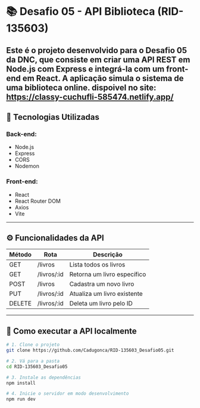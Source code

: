 # 📚 Desafio 05 - API Biblioteca (RID-135603)

Este é o projeto desenvolvido para o Desafio 05 da DNC, que consiste em criar uma **API REST em Node.js com Express** e integrá-la com um **front-end em React**. A aplicação simula o sistema de uma biblioteca online.
dispoivel no site: https://classy-cuchufli-585474.netlify.app/
---

## 🚀 Tecnologias Utilizadas

### Back-end:
- Node.js
- Express
- CORS
- Nodemon

### Front-end:
- React
- React Router DOM
- Axios
- Vite

---

## ⚙️ Funcionalidades da API

| Método | Rota              | Descrição                       |
|--------|-------------------|---------------------------------|
| GET    | /livros           | Lista todos os livros           |
| GET    | /livros/:id       | Retorna um livro específico     |
| POST   | /livros           | Cadastra um novo livro          |
| PUT    | /livros/:id       | Atualiza um livro existente     |
| DELETE | /livros/:id       | Deleta um livro pelo ID         |

---

## 🧪 Como executar a API localmente

```bash
# 1. Clone o projeto
git clone https://github.com/Cadugonca/RID-135603_Desafio05.git

# 2. Vá para a pasta
cd RID-135603_Desafio05

# 3. Instale as dependências
npm install

# 4. Inicie o servidor em modo desenvolvimento
npm run dev
